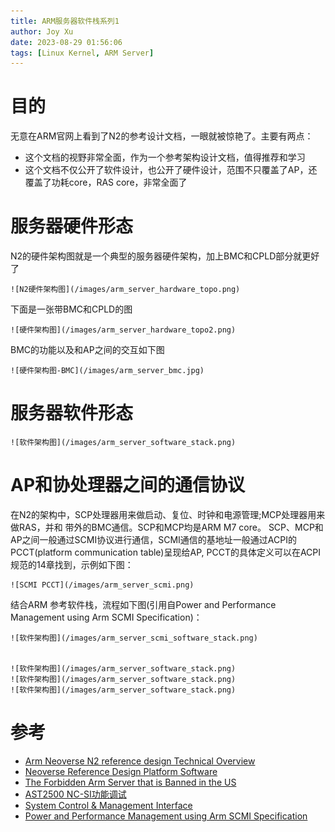 ```yaml
---
title: ARM服务器软件栈系列1
author: Joy Xu
date: 2023-08-29 01:56:06
tags: [Linux Kernel, ARM Server]
---
```


# 目的

无意在ARM官网上看到了N2的参考设计文档，一眼就被惊艳了。主要有两点：

* 这个文档的视野非常全面，作为一个参考架构设计文档，值得推荐和学习
* 这个文档不仅公开了软件设计，也公开了硬件设计，范围不只覆盖了AP，还覆盖了功耗core，RAS core，非常全面了

# 服务器硬件形态

N2的硬件架构图就是一个典型的服务器硬件架构，加上BMC和CPLD部分就更好了

	![N2硬件架构图](/images/arm_server_hardware_topo.png)

下面是一张带BMC和CPLD的图

	![硬件架构图](/images/arm_server_hardware_topo2.png)

BMC的功能以及和AP之间的交互如下图

	![硬件架构图-BMC](/images/arm_server_bmc.jpg)

# 服务器软件形态

	![软件架构图](/images/arm_server_software_stack.png)

# AP和协处理器之间的通信协议

在N2的架构中，SCP处理器用来做启动、复位、时钟和电源管理;MCP处理器用来做RAS，并和
带外的BMC通信。SCP和MCP均是ARM M7 core。
SCP、MCP和AP之间一般通过SCMI协议进行通信，SCMI通信的基地址一般通过ACPI的PCCT(platform communication table)呈现给AP,
PCCT的具体定义可以在ACPI规范的14章找到，示例如下图：

	![SCMI PCCT](/images/arm_server_scmi.png)

结合ARM 参考软件栈，流程如下图(引用自Power and Performance Management using Arm SCMI Specification)：

	![软件架构图](/images/arm_server_scmi_software_stack.png)


	![软件架构图](/images/arm_server_software_stack.png)
	![软件架构图](/images/arm_server_software_stack.png)
	![软件架构图](/images/arm_server_software_stack.png)

# 参考

* [Arm Neoverse N2 reference design Technical Overview](https://developer.arm.com/documentation/102337/0000/Software-stack/About-the-software?lang=en)
* [Neoverse Reference Design Platform Software](https://neoverse-reference-design.docs.arm.com/en/latest/readme.html)
* [The Forbidden Arm Server that is Banned in the US](https://www.servethehome.com/the-forbidden-arm-server-that-is-banned-in-the-us/6/)
* [AST2500 NC-SI功能调试](https://blog.csdn.net/zhaoxinfan/article/details/82890449)
* [System Control & Management Interface](https://static.linaro.org/connect/lvc20/presentations/LVC20-119-0.pdf)
* [Power and Performance Management using Arm SCMI Specification](https://developer.arm.com/documentation/102886/001?lang=en)
